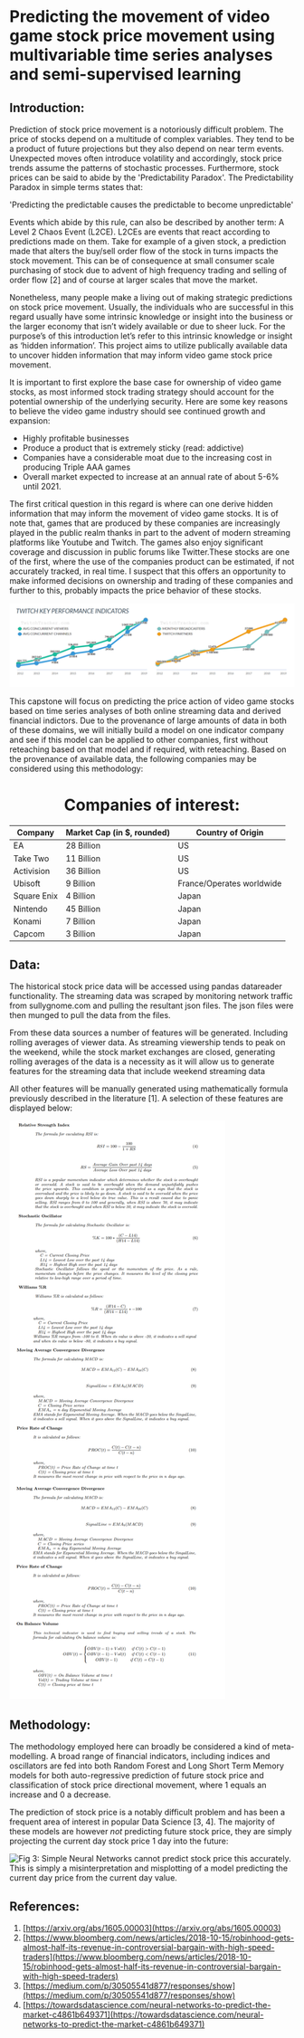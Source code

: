 ﻿# Predicting the movement of video game stock price movement using multivariable time series analyses and semi-supervised learning

## Introduction:
Prediction of stock price movement is a notoriously difficult problem. The price of stocks depend on a multitude of complex variables. They tend to be a product of future projections but they also depend on near term events. Unexpected moves often introduce volatility and accordingly, stock price trends assume the patterns of stochastic processes. Furthermore, stock prices can be said to abide by the 'Predictability Paradox'. The Predictability Paradox in simple terms states that:

'Predicting the predictable causes the predictable to become unpredictable'

Events which abide by this rule, can also be described by another term: A Level 2 Chaos Event (L2CE). L2CEs are events that react according to predictions made on them. Take for example of a given stock, a prediction made that alters the buy/sell order flow of the stock in turns impacts the stock movement. This can be of consequence at small consumer scale purchasing of stock due to advent of high frequency trading and selling of order flow [2] and of course at larger scales that move the market.

Nonetheless, many people make a living out of making strategic predictions on stock price movement. Usually, the individuals who are successful in this regard usually have some intrinsic knowledge or insight into the business or the larger economy that isn’t widely available or due to sheer luck. For the purpose’s of this introduction let’s refer to this intrinsic knowledge or insight as ‘hidden information’. This project aims to utilize publically available data to uncover hidden information that may inform video game stock price movement.

It is important to first explore the base case for ownership of video game stocks, as most informed stock trading strategy should account for the potential ownership of the underlying security. Here are some key reasons to believe the video game industry should see continued growth and expansion:

-   Highly profitable businesses
-   Produce a product that is extremely sticky (read: addictive)
-   Companies have a considerable moat due to the increasing cost in producing Triple AAA games
-   Overall market expected to increase at an annual rate of about 5-6% until 2021.

The first critical question in this regard is where can one derive hidden information that may inform the movement of video game stocks. It is of note that, games that are produced by these companies are increasingly played in the public realm thanks in part to the advent of modern streaming platforms like Youtube and Twitch. The games also enjoy significant coverage and discussion in public forums like Twitter.These stocks are one of the first, where the use of the companies product can be estimated, if not accurately tracked, in real time. I suspect that this offers an opportunity to make informed decisions on ownership and trading of these companies and further to this, probably impacts the price behavior of these stocks.

![Fig 1: Games are increasingly being played and tracked online. This may be a lucrative trove for informed investors](https://github.com/seanmcmanus13/Portfolio/blob/master/Predicting%20Video%20Game%20Stock%20Price%20Movement/Images/twitchtrends.png?raw=true)

This capstone will focus on predicting the price action of video game stocks based on time series analyses of both online streaming data and derived financial indictors. Due to the provenance of large amounts of data in both of these domains, we will initially build a model on one indicator company and see if this model can be applied to other companies, first without reteaching based on that model and if required, with reteaching. Based on the provenance of available data, the following companies may be considered using this methodology:

<h1><center> Companies of interest: </center></h1>

| Company     | Market Cap (in $, rounded) | Country of Origin         |
|-------------|----------------------------|---------------------------|
| EA          | 28 Billion                 | US                        |
| Take Two    | 11 Billion                 | US                        |
| Activision  | 36 Billion                 | US                        |
| Ubisoft     | 9 Billion                  | France/Operates worldwide |
| Square Enix | 4 Billion                  | Japan                     |
| Nintendo    | 45 Billion                 | Japan                     |
| Konami      | 7 Billion                  | Japan                     |
| Capcom      | 3 Billion                  | Japan                     |


## Data:

The historical stock price data will be accessed using pandas datareader functionality. The streaming data was scraped by monitoring network traffic from sullygnome.com and pulling the resultant json files. The json files were then munged to pull the data from the files.

From these data sources a number of features will be generated. Including rolling averages of viewer data. As streaming viewership tends to peak on the weekend, while the stock market exchanges are closed, generating rolling averages of the data is a necessity as it will allow us to generate features for the streaming data that include weekend streaming data

All other features will be manually generated using mathematically formula previously described in the literature [1]. A selection of these features are displayed below:

![Fig 2: Financial Indicators utilized as part of this analysis.](https://github.com/seanmcmanus13/Portfolio/blob/master/Predicting%20Video%20Game%20Stock%20Price%20Movement/Images/variables.png?raw=true)


## Methodology:
The methodology employed here can broadly be considered a kind of meta-modelling. A broad range of financial indicators, including indices and oscillators are fed into both Random Forest and Long Short Term Memory models for both auto-regressive prediction of future stock price and classification of stock price directional movement, where 1 equals an increase and 0 a decrease.

The prediction of stock price is a notably difficult problem and has been a frequent area of interest in popular Data Science [3, 4]. The majority of these models are however *not* predicting future stock price, they are simply projecting the current day stock price 1 day into the future:

![Fig 3: Simple Neural Networks cannot predict stock price this accurately. This is simply a misinterpretation and misplotting of a model predicting the current day price from the current day value.](https://miro.medium.com/max/800/1*YkfE7NRM2qJVRN2HCv1hhw.png)


## References:

1.  [https://arxiv.org/abs/1605.00003](https://arxiv.org/abs/1605.00003)
2. [https://www.bloomberg.com/news/articles/2018-10-15/robinhood-gets-almost-half-its-revenue-in-controversial-bargain-with-high-speed-traders](https://www.bloomberg.com/news/articles/2018-10-15/robinhood-gets-almost-half-its-revenue-in-controversial-bargain-with-high-speed-traders)
3. [https://medium.com/p/30505541d877/responses/show](https://medium.com/p/30505541d877/responses/show)
4. [https://towardsdatascience.com/neural-networks-to-predict-the-market-c4861b649371](https://towardsdatascience.com/neural-networks-to-predict-the-market-c4861b649371)
